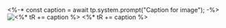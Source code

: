 <%-*
const caption = await tp.system.prompt("Caption for image");
-%>
![<%* tR += caption %>](../images/insert-filename-here.png)
<span class="caption"><%* tR += caption %></span>
